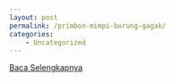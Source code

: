 ```yaml
---
layout: post
permalink: /primbon-mimpi-burung-gagak/
categories:
    - Uncategorized
---
```


[Baca Selengkapnya](/02)